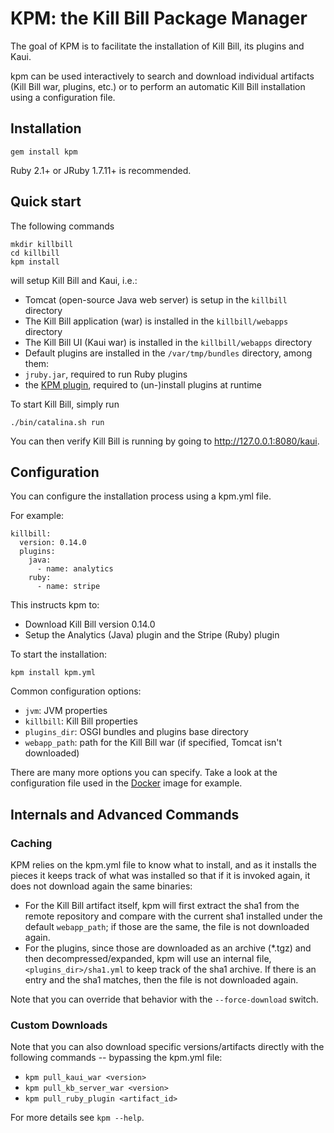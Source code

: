 # KPM: the Kill Bill Package Manager

The goal of KPM is to facilitate the installation of Kill Bill, its plugins and Kaui.

kpm can be used interactively to search and download individual artifacts (Kill Bill war, plugins, etc.) or to perform an automatic Kill Bill installation using a configuration file.

## Installation

    gem install kpm

Ruby 2.1+ or JRuby 1.7.11+ is recommended.

## Quick start

The following commands

    mkdir killbill
    cd killbill
    kpm install

will setup Kill Bill and Kaui, i.e.:

* Tomcat (open-source Java web server) is setup in the `killbill` directory
* The Kill Bill application (war) is installed in the `killbill/webapps` directory
* The Kill Bill UI (Kaui war) is installed in the `killbill/webapps` directory
* Default plugins are installed in the `/var/tmp/bundles` directory, among them:
 * `jruby.jar`, required to run Ruby plugins
 * the [KPM plugin](https://github.com/killbill/killbill-kpm-plugin), required to (un-)install plugins at runtime

To start Kill Bill, simply run

    ./bin/catalina.sh run

You can then verify Kill Bill is running by going to http://127.0.0.1:8080/kaui.

## Configuration

You can configure the installation process using a kpm.yml file.

For example:

    killbill:
      version: 0.14.0
      plugins:
        java:
          - name: analytics
        ruby:
          - name: stripe

This instructs kpm to:

* Download Kill Bill version 0.14.0
* Setup the Analytics (Java) plugin and the Stripe (Ruby) plugin

To start the installation:

    kpm install kpm.yml

Common configuration options:

* `jvm`: JVM properties
* `killbill`: Kill Bill properties
* `plugins_dir`: OSGI bundles and plugins base directory
* `webapp_path`: path for the Kill Bill war (if specified, Tomcat isn't downloaded)

There are many more options you can specify. Take a look at the configuration file used in the [Docker](https://github.com/killbill/killbill-cloud/blob/master/docker/templates/killbill/latest/kpm.yml.erb) image for example.

## Internals and Advanced Commands

### Caching

KPM relies on the kpm.yml file to know what to install, and as it installs the pieces it keeps track of what was installed so that if it is invoked again, it does not download again the same binaries:

* For the Kill Bill artifact itself, kpm will first extract the sha1 from the remote repository and compare with the current sha1 installed under the default `webapp_path`; if those are the same, the file is not downloaded again.
* For the plugins, since those are downloaded as an archive (*.tgz) and then decompressed/expanded, kpm will use an internal file, `<plugins_dir>/sha1.yml` to keep track of the sha1 archive. If there is an entry and the sha1 matches, then the file is not downloaded again.

Note that you can override that behavior with the `--force-download` switch.

### Custom Downloads

Note that you can also download specific versions/artifacts directly with the following commands -- bypassing the kpm.yml file:

* `kpm pull_kaui_war <version>`
* `kpm pull_kb_server_war <version>`
* `kpm pull_ruby_plugin <artifact_id>`

For more details see `kpm --help`.
